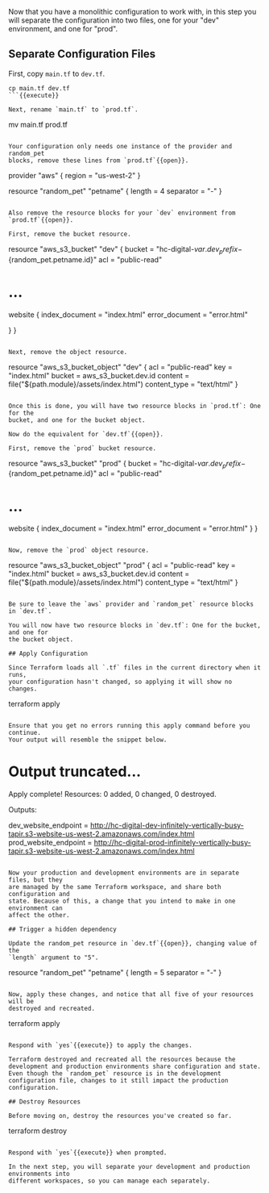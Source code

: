Now that you have a monolithic configuration to work with, in this step you will
separate the configuration into two files, one for your "dev" environment, and
one for "prod".

## Separate Configuration Files

First, copy `main.tf` to `dev.tf`.

```
cp main.tf dev.tf
```{{execute}}

Next, rename `main.tf` to `prod.tf`.

```
mv main.tf prod.tf
```{{execute}}

Your configuration only needs one instance of the provider and random_pet
blocks, remove these lines from `prod.tf`{{open}}.

```
provider "aws" {
  region = "us-west-2"
}

resource "random_pet" "petname" {
  length    = 4
  separator = "-"
}
```

Also remove the resource blocks for your `dev` environment from `prod.tf`{{open}}.

First, remove the bucket resource.

```
resource "aws_s3_bucket" "dev" {
  bucket = "hc-digital-${var.dev_prefix}-${random_pet.petname.id}"
  acl    = "public-read"

# ...
  website {
    index_document = "index.html"
    error_document = "error.html"

  }
}
```

Next, remove the object resource.

```
resource "aws_s3_bucket_object" "dev" {
  acl          = "public-read"
  key          = "index.html"
  bucket       = aws_s3_bucket.dev.id
  content      = file("${path.module}/assets/index.html")
  content_type = "text/html"
}
```

Once this is done, you will have two resource blocks in `prod.tf`: One for the
bucket, and one for the bucket object.

Now do the equivalent for `dev.tf`{{open}}.

First, remove the `prod` bucket resource.
```
resource "aws_s3_bucket" "prod" {
  bucket = "hc-digital-${var.dev_prefix}-${random_pet.petname.id}"
  acl    = "public-read"

# ...

  website {
    index_document = "index.html"
    error_document = "error.html"
  }
}
```

Now, remove the `prod` object resource.
```
resource "aws_s3_bucket_object" "prod" {
  acl          = "public-read"
  key          = "index.html"
  bucket       = aws_s3_bucket.dev.id
  content      = file("${path.module}/assets/index.html")
  content_type = "text/html"
}
```

Be sure to leave the `aws` provider and `random_pet` resource blocks in `dev.tf`.

You will now have two resource blocks in `dev.tf`: One for the bucket, and one for
the bucket object.

## Apply Configuration

Since Terraform loads all `.tf` files in the current directory when it runs,
your configuration hasn't changed, so applying it will show no changes.

```
terraform apply
```{{execute}}

Ensure that you get no errors running this apply command before you continue.
Your output will resemble the snippet below.

```
# Output truncated...

Apply complete! Resources: 0 added, 0 changed, 0 destroyed.

Outputs:

dev_website_endpoint = http://hc-digital-dev-infinitely-vertically-busy-tapir.s3-website-us-west-2.amazonaws.com/index.html
prod_website_endpoint = http://hc-digital-prod-infinitely-vertically-busy-tapir.s3-website-us-west-2.amazonaws.com/index.html
```

Now your production and development environments are in separate files, but they
are managed by the same Terraform workspace, and share both configuration and
state. Because of this, a change that you intend to make in one environment can
affect the other.

## Trigger a hidden dependency

Update the random_pet resource in `dev.tf`{{open}}, changing value of the
`length` argument to "5".

```
resource "random_pet" "petname" {
  length    = 5
  separator = "-"
}
```{{copy}}

Now, apply these changes, and notice that all five of your resources will be
destroyed and recreated.

```
terraform apply
```{{execute}}

Respond with `yes`{{execute}} to apply the changes.

Terraform destroyed and recreated all the resources because the development and production environments share configuration and state. Even though the `random_pet` resource is in the development configuration file, changes to it still impact the production configuration. 

## Destroy Resources

Before moving on, destroy the resources you've created so far.

```
terraform destroy
```{{execute}}

Respond with `yes`{{execute}} when prompted.

In the next step, you will separate your development and production environments into
different workspaces, so you can manage each separately.
